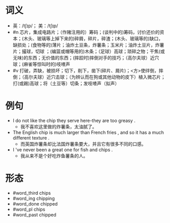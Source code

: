 # 词义
- 英：/tʃɪp/； 美：/tʃɪp/
- #n 芯片，集成电路片；（作赌注用的）筹码；(谈判中的)筹码，讨价还价的资本；(木头、玻璃等上掉下来的)碎屑，碎片，碎渣；(木头、玻璃等的)缺口，缺损处；(食物等的)薄片；油炸土豆条，炸薯条；玉米片；油炸土豆片，炸薯片；撮球，切球 ；(编篮或帽等用的)木条；（足球）高球；琐碎之物；干焦(或无味)的东西；无价值的东西；(摔跤时)摔倒对手的技巧；（高尔夫球）近穴球；(麻雀等惊叫时的)吱喳声
- #v 打破，弄缺，被损坏；切下，削下，凿下(碎片、屑片)；<方>使绊倒，摔倒；（高尔夫球）近穴击球；（为辨认而在狗或其他动物的皮下）植入微芯片；打(或踢)高球；将（土豆等）切条；发吱喳声（拟声）
# 例句
- I do not like the chip they serve here-they are too greasy .
	- 我不喜欢这里做的炸薯条，太油腻了。
- The English chip is much larger than French fries , and so it has a much different texture .
	- 而英国炸薯条却比法国炸薯条要大，并且它有很多不同的口感。
- I 've never been a great one for fish and chips .
	- 我从来不是个好吃炸鱼薯条的人。
# 形态
- #word_third chips
- #word_ing chipping
- #word_done chipped
- #word_pl chips
- #word_past chipped
